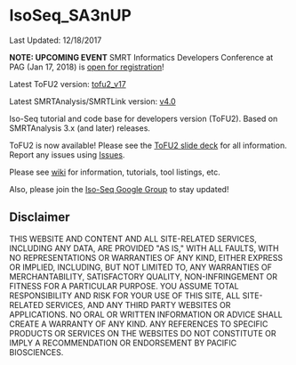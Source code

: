 # IsoSeq_SA3nUP
Last Updated: 12/18/2017

**NOTE: UPCOMING EVENT** SMRT Informatics Developers Conference at PAG (Jan 17, 2018) is [open for registration](http://programs.pacificbiosciences.com/l/1652/2017-11-20/3vvp1l)!  

Latest ToFU2 version: [tofu2_v17](https://github.com/Magdoll/cDNA_Cupcake/tree/tofu2_v17)

Latest SMRTAnalysis/SMRTLink version: [v4.0](http://www.pacb.com/support/software-downloads/)

Iso-Seq tutorial and code base for developers version (ToFU2). Based on SMRTAnalysis 3.x (and later) releases.

ToFU2 is now available! Please see the [ToFU2 slide deck](https://www.dropbox.com/s/muskjzgju0dl5ql/20170808_ToFU2_for_GitHub_legal_FINAL.pdf?dl=0) for all information. Report any issues using [Issues](https://github.com/PacificBiosciences/IsoSeq_SA3nUP/issues).

Please see [wiki](https://github.com/PacificBiosciences/IsoSeq_SA3nUP/wiki) for information, tutorials, tool listings, etc.

Also, please join the [Iso-Seq Google Group](https://groups.google.com/forum/#!forum/smrt_isoseq) to stay updated!

Disclaimer
----------
THIS WEBSITE AND CONTENT AND ALL SITE-RELATED SERVICES, INCLUDING ANY DATA, ARE PROVIDED "AS IS," WITH ALL FAULTS, WITH NO REPRESENTATIONS OR WARRANTIES OF ANY KIND, EITHER EXPRESS OR IMPLIED, INCLUDING, BUT NOT LIMITED TO, ANY WARRANTIES OF MERCHANTABILITY, SATISFACTORY QUALITY, NON-INFRINGEMENT OR FITNESS FOR A PARTICULAR PURPOSE. YOU ASSUME TOTAL RESPONSIBILITY AND RISK FOR YOUR USE OF THIS SITE, ALL SITE-RELATED SERVICES, AND ANY THIRD PARTY WEBSITES OR APPLICATIONS. NO ORAL OR WRITTEN INFORMATION OR ADVICE SHALL CREATE A WARRANTY OF ANY KIND. ANY REFERENCES TO SPECIFIC PRODUCTS OR SERVICES ON THE WEBSITES DO NOT CONSTITUTE OR IMPLY A RECOMMENDATION OR ENDORSEMENT BY PACIFIC BIOSCIENCES.
